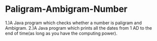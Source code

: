 # Paligram-Ambigram-Number
1.)A Java program which checks whether a number is paligram and Ambigram.
2.)A Java program which prints all the dates from 1 AD to the end of time(as long as you have the computing power).
